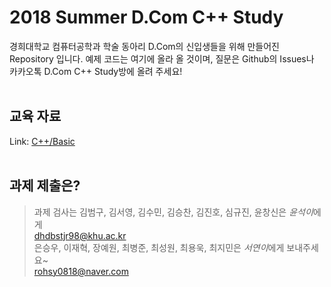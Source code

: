 # 2018 Summer D.Com C++ Study
경희대학교 컴퓨터공학과 학술 동아리 D.Com의 신입생들을 위해 만들어진 Repository 입니다. 예제 코드는 여기에 올라 올 것이며, 질문은 Github의 Issues나  카카오톡 D.Com C++ Study방에 올려 주세요! <br><br>
## 교육 자료
Link: [C++/Basic](https://justkode.github.io/categories/C/Basic/)
<br><br>
## 과제 제출은?
> 과제 검사는 김범구, 김서영, 김수민, 김승찬, 김진호, 심규진, 윤창신은 *윤석이*에게 <br><dhdbstjr98@khu.ac.kr><br>
은승우, 이재혁, 장예원, 최병준, 최성원, 최용욱, 최지민은 *서연이*에게 보내주세요~ <br><rohsy0818@naver.com><br>